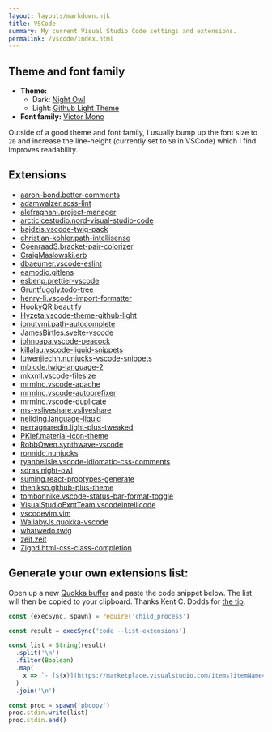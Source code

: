 ```yaml
---
layout: layouts/markdown.njk
title: VSCode
summary: My current Visual Studio Code settings and extensions.
permalink: /vscode/index.html
---
```

<!-- {% Figure {
  src: '/assets/images/vscode.png',
  alt: 'Screenshot of my Visual Studio Code setup',
  ratio: '1200/687'
} %} -->

## Theme and font family

* **Theme:**<br>
  * Dark: [Night Owl](https://github.com/sdras/night-owl-vscode-theme)
  * Light: [Github Light Theme](https://marketplace.visualstudio.com/items?itemName=Hyzeta.vscode-theme-github-light)
* **Font family:** [Victor Mono](https://rubjo.github.io/victor-mono/)

Outside of a good theme and font family, I usually bump up the font size to `20` and increase the line-height (currently set to `50` in VSCode) which I find improves readability.

## Extensions

- [aaron-bond.better-comments](https://marketplace.visualstudio.com/items?itemName=aaron-bond.better-comments)
- [adamwalzer.scss-lint](https://marketplace.visualstudio.com/items?itemName=adamwalzer.scss-lint)
- [alefragnani.project-manager](https://marketplace.visualstudio.com/items?itemName=alefragnani.project-manager)
- [arcticicestudio.nord-visual-studio-code](https://marketplace.visualstudio.com/items?itemName=arcticicestudio.nord-visual-studio-code)
- [bajdzis.vscode-twig-pack](https://marketplace.visualstudio.com/items?itemName=bajdzis.vscode-twig-pack)
- [christian-kohler.path-intellisense](https://marketplace.visualstudio.com/items?itemName=christian-kohler.path-intellisense)
- [CoenraadS.bracket-pair-colorizer](https://marketplace.visualstudio.com/items?itemName=CoenraadS.bracket-pair-colorizer)
- [CraigMaslowski.erb](https://marketplace.visualstudio.com/items?itemName=CraigMaslowski.erb)
- [dbaeumer.vscode-eslint](https://marketplace.visualstudio.com/items?itemName=dbaeumer.vscode-eslint)
- [eamodio.gitlens](https://marketplace.visualstudio.com/items?itemName=eamodio.gitlens)
- [esbenp.prettier-vscode](https://marketplace.visualstudio.com/items?itemName=esbenp.prettier-vscode)
- [Gruntfuggly.todo-tree](https://marketplace.visualstudio.com/items?itemName=Gruntfuggly.todo-tree)
- [henry-li.vscode-import-formatter](https://marketplace.visualstudio.com/items?itemName=henry-li.vscode-import-formatter)
- [HookyQR.beautify](https://marketplace.visualstudio.com/items?itemName=HookyQR.beautify)
- [Hyzeta.vscode-theme-github-light](https://marketplace.visualstudio.com/items?itemName=Hyzeta.vscode-theme-github-light)
- [ionutvmi.path-autocomplete](https://marketplace.visualstudio.com/items?itemName=ionutvmi.path-autocomplete)
- [JamesBirtles.svelte-vscode](https://marketplace.visualstudio.com/items?itemName=JamesBirtles.svelte-vscode)
- [johnpapa.vscode-peacock](https://marketplace.visualstudio.com/items?itemName=johnpapa.vscode-peacock)
- [killalau.vscode-liquid-snippets](https://marketplace.visualstudio.com/items?itemName=killalau.vscode-liquid-snippets)
- [luwenjiechn.nunjucks-vscode-snippets](https://marketplace.visualstudio.com/items?itemName=luwenjiechn.nunjucks-vscode-snippets)
- [mblode.twig-language-2](https://marketplace.visualstudio.com/items?itemName=mblode.twig-language-2)
- [mkxml.vscode-filesize](https://marketplace.visualstudio.com/items?itemName=mkxml.vscode-filesize)
- [mrmlnc.vscode-apache](https://marketplace.visualstudio.com/items?itemName=mrmlnc.vscode-apache)
- [mrmlnc.vscode-autoprefixer](https://marketplace.visualstudio.com/items?itemName=mrmlnc.vscode-autoprefixer)
- [mrmlnc.vscode-duplicate](https://marketplace.visualstudio.com/items?itemName=mrmlnc.vscode-duplicate)
- [ms-vsliveshare.vsliveshare](https://marketplace.visualstudio.com/items?itemName=ms-vsliveshare.vsliveshare)
- [neilding.language-liquid](https://marketplace.visualstudio.com/items?itemName=neilding.language-liquid)
- [perragnaredin.light-plus-tweaked](https://marketplace.visualstudio.com/items?itemName=perragnaredin.light-plus-tweaked)
- [PKief.material-icon-theme](https://marketplace.visualstudio.com/items?itemName=PKief.material-icon-theme)
- [RobbOwen.synthwave-vscode](https://marketplace.visualstudio.com/items?itemName=RobbOwen.synthwave-vscode)
- [ronnidc.nunjucks](https://marketplace.visualstudio.com/items?itemName=ronnidc.nunjucks)
- [ryanbelisle.vscode-idiomatic-css-comments](https://marketplace.visualstudio.com/items?itemName=ryanbelisle.vscode-idiomatic-css-comments)
- [sdras.night-owl](https://marketplace.visualstudio.com/items?itemName=sdras.night-owl)
- [suming.react-proptypes-generate](https://marketplace.visualstudio.com/items?itemName=suming.react-proptypes-generate)
- [thenikso.github-plus-theme](https://marketplace.visualstudio.com/items?itemName=thenikso.github-plus-theme)
- [tombonnike.vscode-status-bar-format-toggle](https://marketplace.visualstudio.com/items?itemName=tombonnike.vscode-status-bar-format-toggle)
- [VisualStudioExptTeam.vscodeintellicode](https://marketplace.visualstudio.com/items?itemName=VisualStudioExptTeam.vscodeintellicode)
- [vscodevim.vim](https://marketplace.visualstudio.com/items?itemName=vscodevim.vim)
- [WallabyJs.quokka-vscode](https://marketplace.visualstudio.com/items?itemName=WallabyJs.quokka-vscode)
- [whatwedo.twig](https://marketplace.visualstudio.com/items?itemName=whatwedo.twig)
- [zeit.zeit](https://marketplace.visualstudio.com/items?itemName=zeit.zeit)
- [Zignd.html-css-class-completion](https://marketplace.visualstudio.com/items?itemName=Zignd.html-css-class-completion)

## Generate your own extensions list:

Open up a new [Quokka buffer](https://marketplace.visualstudio.com/items?itemName=WallabyJs.quokka-vscode) and paste the code snippet below. The list will then be copied to your clipboard. Thanks Kent C. Dodds for [the tip](https://github.com/kentcdodds/ama/issues/406).

```js
const {execSync, spawn} = require('child_process')

const result = execSync('code --list-extensions')

const list = String(result)
  .split('\n')
  .filter(Boolean)
  .map(
    x => `- [${x}](https://marketplace.visualstudio.com/items?itemName=${x})`
  )
  .join('\n')

const proc = spawn('pbcopy')
proc.stdin.write(list)
proc.stdin.end()
```
